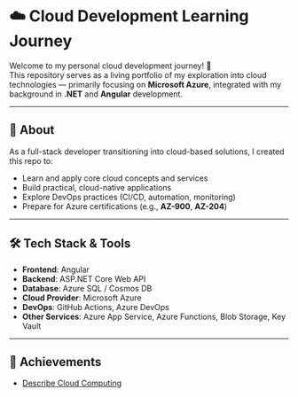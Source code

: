 # ☁️ Cloud Development Learning Journey

Welcome to my personal cloud development journey! 🚀  
This repository serves as a living portfolio of my exploration into cloud technologies — primarily focusing on **Microsoft Azure**, integrated with my background in **.NET** and **Angular** development.

---

## 📌 About

As a full-stack developer transitioning into cloud-based solutions, I created this repo to:

- Learn and apply core cloud concepts and services
- Build practical, cloud-native applications
- Explore DevOps practices (CI/CD, automation, monitoring)
- Prepare for Azure certifications (e.g., **AZ-900**, **AZ-204**)

---

## 🛠️ Tech Stack & Tools

- **Frontend**: Angular
- **Backend**: ASP.NET Core Web API
- **Database**: Azure SQL / Cosmos DB
- **Cloud Provider**: Microsoft Azure
- **DevOps**: GitHub Actions, Azure DevOps
- **Other Services**: Azure App Service, Azure Functions, Blob Storage, Key Vault

---

## 🏅 Achievements

- [Describe Cloud Computing](https://learn.microsoft.com/en-us/users/mudasarahmad-5176/achievements/bcp5p5rd) 
